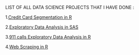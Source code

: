 
LIST OF ALL DATA SCIENCE PROJECTS THAT I HAVE DONE : 

1.<a href="https://mohitkedia.github.io/Credit-Card-Segmentation-in-R/">Credit Card Segmentation in R</a>

2.<a href="https://mohitkedia.github.io/Exploratory-Data-Analysis/">Exploratory Data Analysis in SAS</a>

3.<a href="https://mohitkedia.github.io/911-calls-Exploratory-data-analysis-in-R-/">911 calls Exploratory Data Analysis in R</a>

4.<a href="https://mohitkedia.github.io/Web-Scraping/">Web Scraping in R</a>
